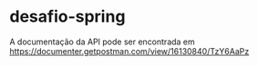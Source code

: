 # desafio-spring

A documentação da API pode ser encontrada em https://documenter.getpostman.com/view/16130840/TzY6AaPz

